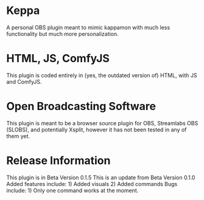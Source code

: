 # Keppa
A personal OBS plugin meant to mimic kappamon with much less functionality but much more personalization.
# HTML, JS, ComfyJS
This plugin is coded entirely in (yes, the outdated version of) HTML, with JS and ComfyJS.
# Open Broadcasting Software
This plugin is meant to be a browser source plugin for OBS, Streamlabs OBS (SLOBS), and potentially Xsplit, however it has not been tested in any of them yet.
# Release Information
This plugin is in Beta Version 0.1.5
This is an update from Beta Version 0.1.0
Added features include:
    1) Added visuals
    2) Added commands
Bugs include:
    1) Only one command works at the moment.
